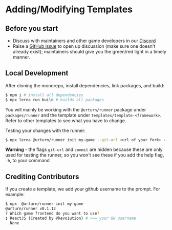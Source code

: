 # Adding/Modifying Templates

## Before you start

- Discuss with maintainers and other game developers in our [Discord](https://discord.gg/myWacjdb5S)
- Raise a [GitHub issue](https://github.com/turnbasedgames/urturn/issues) to open up discussion (make sure one doesn't already exist); maintainers should give you the green/red light in a timely manner.

## Local Development

After cloning the monorepo, install dependencies, link packages, and build:

```bash
$ npm i # install all dependencies
$ npx lerna run build # builds all packages
```

You will mainly be working with the `@urturn/runner` package under `packages/runner` and the template under `templates/template-<framework>`. Refer to other templates to see what you have to change.

Testing your changes with the runner:

```bash
$ npx lerna @urturn/runner init my-game --git-url <url of your fork> --commit <specific commit or branch>
```

**Warning** - the flags `git-url` and `commit` are hidden because these are only used for testing the runner, so you won't see these if you add the help flag, `-h`, to your command

## Crediting Contributors

If you create a template, we add your github username to the prompt. For example:

```bash
$ npx  @urturn/runner init my-game 
@urturn/runner v0.1.12
? Which game frontend do you want to use?
❯ ReactJS (Created by @kevo1ution) # <== your GH username
  None 
```
